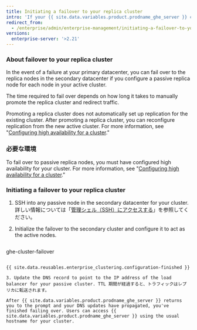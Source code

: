 ```yaml
---
title: Initiating a failover to your replica cluster
intro: 'If your {{ site.data.variables.product.prodname_ghe_server }} cluster fails, you can fail over to the passive replica .'
redirect_from:
  - /enterprise/admin/enterprise-management/initiating-a-failover-to-your-replica-cluster
versions:
  enterprise-server: '>2.21'
---
```


### About failover to your replica cluster

In the event of a failure at your primary datacenter, you can fail over to the replica nodes in the secondary datacenter if you configure a passive replica node for each node in your active cluster.

The time required to fail over depends on how long it takes to manually promote the replica cluster and redirect traffic.

Promoting a replica cluster does not automatically set up replication for the existing cluster. After promoting a replica cluster, you can reconfigure replication from the new active cluster. For more information, see "[Configuring high availability for a cluster](/enterprise/admin/enterprise-management/configuring-high-availability-replication-for-a-cluster#reconfiguring-high-availability-replication-after-a-failover)."

### 必要な環境

To fail over to passive replica nodes, you must have configured high availability for your cluster. For more information, see "[Configuring high availability for a cluster](/enterprise/admin/enterprise-management/configuring-high-availability-replication-for-a-cluster)."

### Initiating a failover to your replica cluster

1. SSH into any passive node in the secondary datacenter for your cluster. 詳しい情報については「[管理シェル（SSH）にアクセスする](/enterprise/admin/configuration/accessing-the-administrative-shell-ssh#enabling-access-to-the-administrative-shell-via-ssh)」を参照してください。

2. Initialize the failover to the secondary cluster and configure it to act as the active nodes.

    ```shell
  ghe-cluster-failover
  ```

{{ site.data.reusables.enterprise_clustering.configuration-finished }}

3. Update the DNS record to point to the IP address of the load balancer for your passive cluster. TTL 期間が経過すると、トラフィックはレプリカに転送されます。

After {{ site.data.variables.product.prodname_ghe_server }} returns you to the prompt and your DNS updates have propagated, you've finished failing over. Users can access {{ site.data.variables.product.prodname_ghe_server }} using the usual hostname for your cluster.
